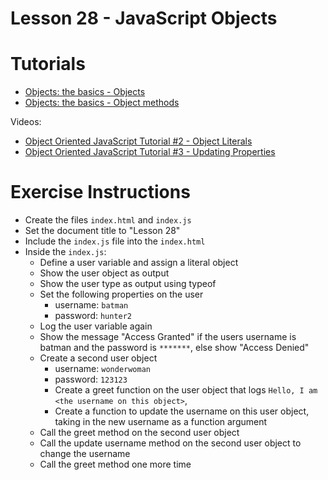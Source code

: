# Lesson 28 - JavaScript Objects

# Tutorials

- [Objects: the basics - Objects](https://javascript.info/object)
- [Objects: the basics - Object methods](https://javascript.info/object-methods)

Videos:

- [Object Oriented JavaScript Tutorial #2 - Object Literals](https://www.youtube.com/watch?v=7d9H34ZVRPg)
- [Object Oriented JavaScript Tutorial #3 - Updating Properties](https://www.youtube.com/watch?v=ni9e-lOEw3Q)

# Exercise Instructions

- Create the files `index.html` and `index.js`
- Set the document title to "Lesson 28"
- Include the `index.js` file into the `index.html`
- Inside the `index.js`:
  - Define a user variable and assign a literal object
  - Show the user object as output
  - Show the user type as output using typeof
  - Set the following properties on the user
    - username: `batman`
    - password: `hunter2`
  - Log the user variable again
  - Show the message "Access Granted" if the users username is batman and the password is `*******`, else show "Access Denied"
  - Create a second user object
    - username: `wonderwoman`
    - password: `123123`
    - Create a greet function on the user object that logs `Hello, I am <the username on this object>`,
    - Create a function to update the username on this user object, taking in the new username as a function argument
  - Call the greet method on the second user object
  - Call the update username method on the second user object to change the username
  - Call the greet method one more time
